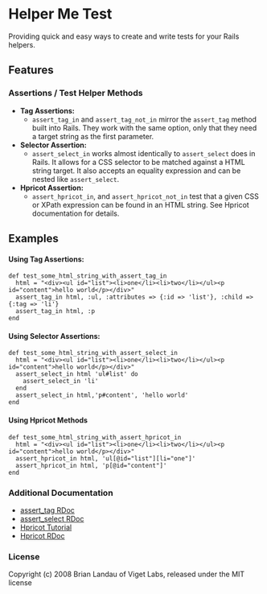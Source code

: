 Helper Me Test
==============

Providing quick and easy ways to create and write tests for your Rails helpers.


Features
---------

### Assertions / Test Helper Methods

* __Tag Assertions:__
    * `assert_tag_in` and `assert_tag_not_in` mirror the `assert_tag` method built
      into Rails. They work with the same option, only that they need a target
      string as the first parameter.
* __Selector Assertion:__
    * `assert_select_in` works almost identically to `assert_select` does in Rails.
      It allows for a CSS selector to be matched against a HTML string target.
      It also accepts an equality expression and can be nested like `assert_select`.
* __Hpricot Assertion:__
    * `assert_hpricot_in`, and `assert_hpricot_not_in` test that a given CSS or XPath
      expression can be found in an HTML string. See Hpricot documentation for details.


Examples
---------

#### Using Tag Assertions:

    def test_some_html_string_with_assert_tag_in
      html = "<div><ul id="list"><li>one</li><li>two</li></ul><p id="content">hello world</p></div>"
      assert_tag_in html, :ul, :attributes => {:id => 'list'}, :child => {:tag => 'li'}
      assert_tag_in html, :p
    end
    

#### Using Selector Assertions:

    def test_some_html_string_with_assert_select_in
      html = "<div><ul id="list"><li>one</li><li>two</li></ul><p id="content">hello world</p></div>"
      assert_select_in html 'ul#list' do
        assert_select_in 'li'
      end
      assert_select_in html,'p#content', 'hello world'
    end
    

#### Using Hpricot Methods

    def test_some_html_string_with_assert_hpricot_in
      html = "<div><ul id="list"><li>one</li><li>two</li></ul><p id="content">hello world</p></div>"
      assert_hpricot_in html, 'ul[@id="list"][li="one"]'
      assert_hpricot_in html, 'p[@id="content"]'
    end
    



### Additional Documentation

* [assert_tag RDoc](http://api.rubyonrails.org/classes/ActionController/Assertions/TagAssertions.html "ActionController::Assertions::TagAssertions")
* [assert_select RDoc](http://api.rubyonrails.org/classes/ActionController/Assertions/SelectorAssertions.html "ActionController::Assertions::SelectorAssertions")
* [Hpricot Tutorial](https://code.whytheluckystiff.net/hpricot/wiki/AnHpricotShowcase)
* [Hpricot RDoc](http://code.whytheluckystiff.net/doc/hpricot/ "Hpricot Documentation")


### License

Copyright (c) 2008 Brian Landau of Viget Labs, released under the MIT license
